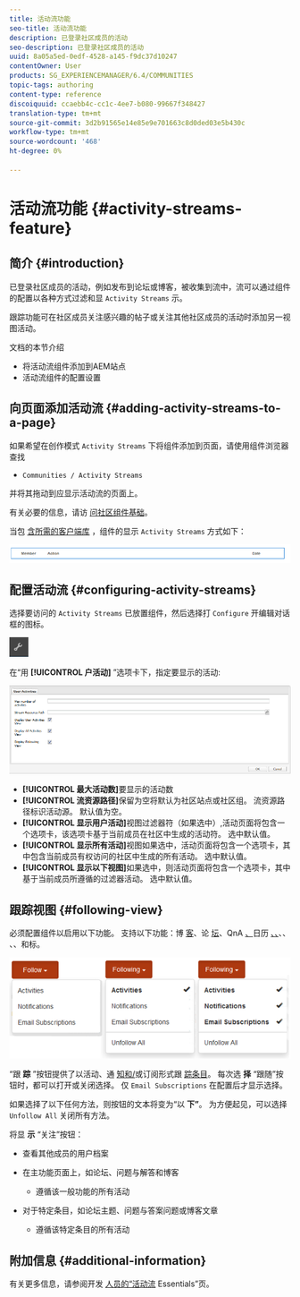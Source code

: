 ```yaml
---
title: 活动流功能
seo-title: 活动流功能
description: 已登录社区成员的活动
seo-description: 已登录社区成员的活动
uuid: 8a05a5ed-0edf-4528-a145-f9dc37d10247
contentOwner: User
products: SG_EXPERIENCEMANAGER/6.4/COMMUNITIES
topic-tags: authoring
content-type: reference
discoiquuid: ccaebb4c-cc1c-4ee7-b080-99667f348427
translation-type: tm+mt
source-git-commit: 3d2b91565e14e85e9e701663c8d0ded03e5b430c
workflow-type: tm+mt
source-wordcount: '468'
ht-degree: 0%

---
```



# 活动流功能 {#activity-streams-feature}

## 简介 {#introduction}

已登录社区成员的活动，例如发布到论坛或博客，被收集到流中，流可以通过组件的配置以各种方式过滤和显 `Activity Streams` 示。

跟踪功能可在社区成员关注感兴趣的帖子或关注其他社区成员的活动时添加另一视图活动。

文档的本节介绍

* 将活动流组件添加到AEM站点
* 活动流组件的配置设置

## 向页面添加活动流 {#adding-activity-streams-to-a-page}

如果希望在创作模式 `Activity Streams` 下将组件添加到页面，请使用组件浏览器查找

* `Communities / Activity Streams`

并将其拖动到应显示活动流的页面上。

有关必要的信息，请访 [问社区组件基础](basics.md)。

当包 [含所需的客户端库](essentials-activities.md#essentials-for-client-side) ，组件的显示 `Activity Streams` 方式如下：

![chlimage_1-195](assets/chlimage_1-195.png)

## 配置活动流 {#configuring-activity-streams}

选择要访问的 `Activity Streams` 已放置组件，然后选择打 `Configure` 开编辑对话框的图标。

![chlimage_1-196](assets/chlimage_1-196.png)

在“用 **[!UICONTROL 户活动]** ”选项卡下，指定要显示的活动:

![chlimage_1-197](assets/chlimage_1-197.png)

* **[!UICONTROL 最大活动数]**&#x200B;要显示的活动数
* **[!UICONTROL 流资源路径]**&#x200B;保留为空将默认为社区站点或社区组。 流资源路径标识活动源。 默认值为空。
* **[!UICONTROL 显示用户活动]**&#x200B;视图过滤器符（如果选中）,活动页面将包含一个选项卡，该选项卡基于当前成员在社区中生成的活动符。 选中默认值。
* **[!UICONTROL 显示所有活动]**&#x200B;视图如果选中，活动页面将包含一个选项卡，其中包含当前成员有权访问的社区中生成的所有活动。 选中默认值。
* **[!UICONTROL 显示以下视图]**&#x200B;如果选中，则活动页面将包含一个选项卡，其中基于当前成员所遵循的过滤器活动。 选中默认值。

## 跟踪视图 {#following-view}

必须配置组件以启用以下功能。 支持以下功能：博 [客](blog-feature.md)、论 [坛](forum.md)、QnA [、](working-with-qna.md)日历 [、、](calendar.md)、、 [](file-library.md)[](comments.md)、、和标。

![chlimage_1-198](assets/chlimage_1-198.png)

“跟 **踪** ”按钮提供了以活动、通 [知和/](notifications.md)或订阅形式跟 [踪条目](subscriptions.md)。 每次选 **择** “跟随”按钮时，都可以打开或关闭选择。 仅 `Email Subscriptions` 在配置后才显示选择。

如果选择了以下任何方法，则按钮的文本将变为“以 **下”**。 为方便起见，可以选择 `Unfollow All` 关闭所有方法。

将显 **示** “关注”按钮：

* 查看其他成员的用户档案
* 在主功能页面上，如论坛、问题与解答和博客
   * 遵循该一般功能的所有活动

* 对于特定条目，如论坛主题、问题与答案问题或博客文章
   * 遵循该特定条目的所有活动

## 附加信息 {#additional-information}

有关更多信息，请参阅开发 [人员的“活动流](essentials-activities.md) Essentials”页。

